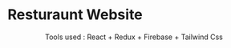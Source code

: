 <h1>Resturaunt Website </h1>
<center>Tools used : React + Redux + Firebase + Tailwind Css</center>
 
